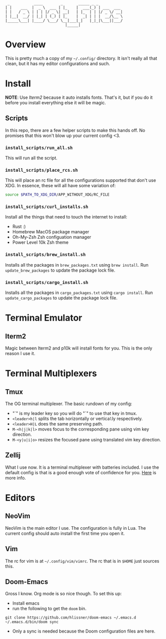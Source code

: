 ```
 _           ____        _       _____ _ _
| |    ___  |  _ \  ___ | |_    |  ___(_) | ___  ___
| |   / _ \ | | | |/ _ \| __|   | |_  | | |/ _ \/ __|
| |__|  __/ | |_| | (_) | |_    |  _| | | |  __/\__ \
|_____\___| |____/ \___/ \__|___|_|   |_|_|\___||___/
                           |_____|
```

Overview
====================
This is pretty much a copy of my `~/.config/` directory.
It isn't really all that clean, but it has my editor configurations and such.

Install
====================

**NOTE**: Use _Iterm2_ because it auto installs fonts.
That's it, but if you do it before you install everything else it will be magic.

Scripts
--------------------

In this repo, there are a few helper scripts to make this hands off.
No promises that this won't blow up your current config <3.

### `install_scripts/run_all.sh`

This will run all the script.

### `install_scripts/place_rcs.sh`

This will place an rc file for all the configurations supported that don't use XDG.
In essence, these will all have some variation of:
```bash
source $PATH_TO_XDG_DIR/APP_WITHOUT_XDG/RC_FILE
```

### `install_scripts/curl_installs.sh`

Install all the things that need to touch the internet to install:
- Rust
    :)
- Homebrew
    MacOS package manager
- Oh-My-Zsh
    Zsh configuation manager
- Power Level 10k
    Zsh theme

### `install_scripts/brew_install.sh`
Installs all the packages in `brew_packages.txt` using `brew install`.
Run `update_brew_packages` to update the package lock file.

### `install_scripts/cargo_install.sh`
Installs all the packages in `cargo_packages.txt` using `cargo install`.
Run `update_cargo_packages` to update the package lock file.

Terminal Emulator
====================

Iterm2
--------------------
Magic between Iterm2 and p10k will install fonts for you.
This is the only reason I use it.

Terminal Multiplexers
====================

Tmux
--------------------

The OG terminal multiplexer.
The basic rundown of my config:
- "\`" is my leader key so you will do "\`<thing>" to use that key in tmux.
- `<leader>h|l` splits the tab `h`orizontally or vertica`l`ly respectively.
- `<leader>H|L` does the same preserving path.
- `M-<h|j|k|l>` moves focus to the corresponding pane using vim key direction.
- `M-<y|u|i|o>` resizes the focused pane using translated vim key direction.

Zellij
--------------------

What I use now.
It is a terminal multiplexer with batteries included.
I use the default config is that is a good enough vote of confidence for you.
[Here](https://zellij.dev) is more info.

Editors
====================

NeoVim
--------------------
NeoVim is the main editor I use.
The configuration is fully in Lua.
The current config should auto install the first time you open it.

Vim
--------------------
The rc for vim is at `~/.config/vim/vimrc`.
The rc that is in `$HOME` just sources this.


Doom-Emacs
--------------------
Gross I know.
Org mode is so nice though.
To set this up:
- Install emacs
- run the following to get the `doom` bin.

```
git clone https://github.com/hlissner/doom-emacs ~/.emacs.d
~/.emacs.d/bin/doom sync
```
- Only a sync is needed because the Doom configuration files are here.
